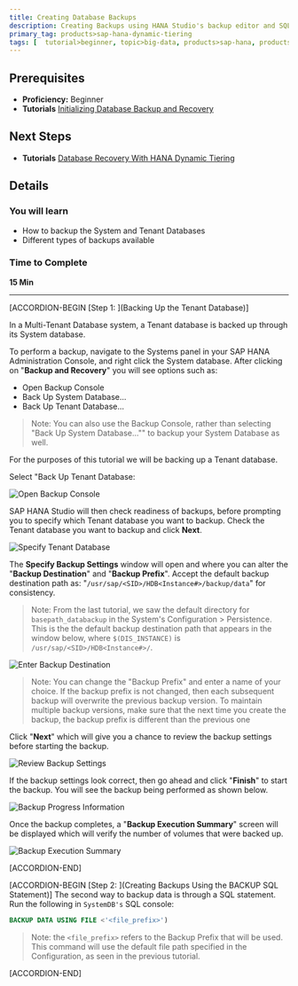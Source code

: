 ```yaml
---
title: Creating Database Backups
description: Creating Backups using HANA Studio's backup editor and SQL console.
primary_tag: products>sap-hana-dynamic-tiering
tags: [  tutorial>beginner, topic>big-data, products>sap-hana, products>sap-hana-dynamic-tiering, products>sap-hana-studio ]
---
```


## Prerequisites
 - **Proficiency:** Beginner
 - **Tutorials** [Initializing Database Backup and Recovery](https://developers.sap.com/tutorials/dt-backup-recovery-part1.html)


## Next Steps
 - **Tutorials** [Database Recovery With HANA Dynamic Tiering](https://developers.sap.com/tutorials/dt-backup-recovery-part3.html)

## Details
### You will learn
- How to backup the System and Tenant Databases
- Different types of backups available

### Time to Complete
**15 Min**

---

[ACCORDION-BEGIN [Step 1: ](Backing Up the Tenant Database)]

In a Multi-Tenant Database system, a Tenant database is backed up through its System database.

To perform a backup, navigate to the Systems panel in your SAP HANA Administration Console, and right click the System database. After clicking on "**Backup and Recovery**" you will see options such as:
- Open Backup Console
- Back Up System Database...
- Back Up Tenant Database...

> Note: You can also use the Backup Console, rather than selecting "Back Up System Database..."" to backup your System Database as well.

For the purposes of this tutorial we will be backing up a Tenant database.

Select "Back Up Tenant Database:

![Open Backup Console](open-backup-console.png)

SAP HANA Studio will then check readiness of backups, before prompting you to specify which Tenant database you want to backup. Check the Tenant database you want to backup and click **Next**.

![Specify Tenant Database](specify-tenant-database.png)

The **Specify Backup Settings** window will open and where you can alter the "**Backup Destination**" and "**Backup Prefix**". Accept the default backup destination path as:
"`/usr/sap/<SID>/HDB<Instance#>/backup/data`"
for consistency.

> Note: From the last tutorial, we saw the default directory for `basepath_databackup` in the System's Configuration > Persistence. This is the the default backup destination path that appears in the window below, where `$(DIS_INSTANCE)` is `/usr/sap/<SID>/HDB<Instance#>/`.

![Enter Backup Destination](backup-destination-setting.png)

> Note: You can change the "Backup Prefix" and enter a name of your choice. If the backup prefix is not changed, then each subsequent backup will overwrite the previous backup version. To maintain multiple backup versions, make sure that the next time you create the backup, the backup prefix is different than the previous one

Click "**Next**" which will give you a chance to review the backup settings before starting the backup.

![Review Backup Settings](review-backup-settings.png)

If the backup settings look correct, then go ahead and click "**Finish**" to start the backup. You will see the backup being performed as shown below.

![Backup Progress Information](backup-progress.png)

Once the backup completes, a "**Backup Execution Summary**" screen will be displayed which will verify the number of volumes that were backed up.

![Backup Execution Summary](backup-execution-summary.png)


[ACCORDION-END]

[ACCORDION-BEGIN [Step 2: ](Creating Backups Using the BACKUP SQL Statement)]
The second way to backup data is through a SQL statement. Run the following in `SystemDB's` SQL console:

```SQL
BACKUP DATA USING FILE <'<file_prefix>')
```
> Note: the `<file_prefix>` refers to the Backup Prefix that will be used. This command will use the default file path specified in the Configuration, as seen in the previous tutorial.


[ACCORDION-END]

<!--
[ACCORDION-BEGIN [Additional Information: ](Creating Backups for the System Database Using the Backup Editor)]

Navigate to the the Systems panel in your SAP HANA Administration Console, and right click the System database. Select **Backup and Recovery** > **Open Backup Console**. This will then open the backup editor, which allows you to view options including the crrent destination path for the backup (located under the **Configuration** tab) and existing any existing backups (under the **Backup Catalog** tab). Click the "**Open Backup**" icon (highlighted in the screenshot below) to backup the System database.

![Open Backup Wizard](open-backup-wizard.png)

The remainder of the process is similar to the backup we performed in **Step 1** of this tutorial..


[ACCORDION-END]
-->

